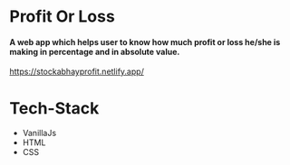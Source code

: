 # Profit Or Loss

#### A web app which helps user to know how much profit or loss he/she is making in percentage and in absolute value.
https://stockabhayprofit.netlify.app/
# Tech-Stack

- VanillaJs
- HTML
- CSS
